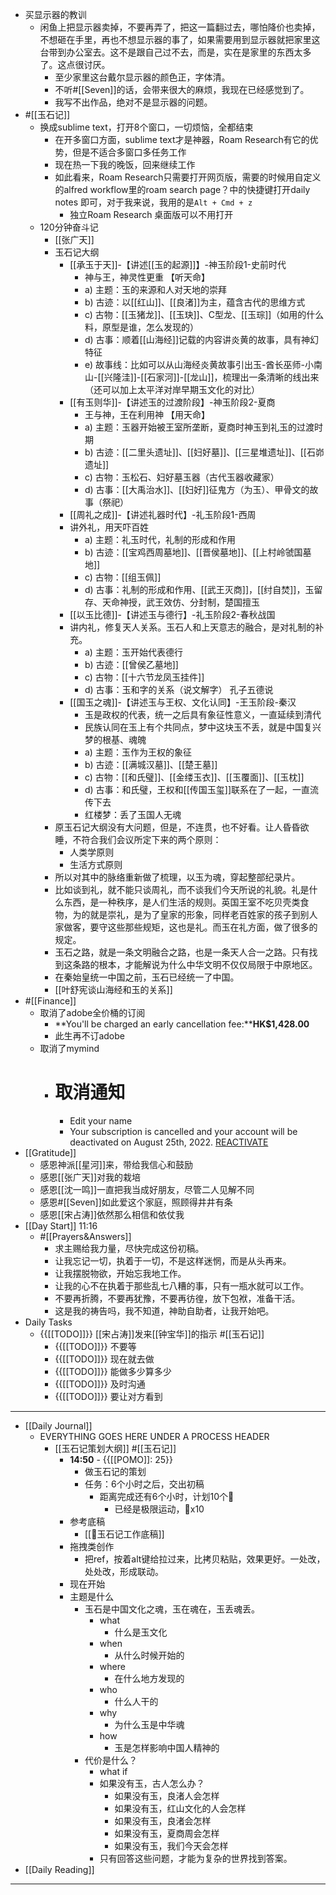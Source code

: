 - 买显示器的教训
    - 闲鱼上把显示器卖掉，不要再弄了，把这一篇翻过去，哪怕降价也卖掉，不想砸在手里，再也不想显示器的事了，如果需要用到显示器就把家里这台带到办公室去。这不是跟自己过不去，而是，实在是家里的东西太多了。这点很讨厌。
        - 至少家里这台戴尔显示器的颜色正，字体清。
        - 不听#[[Seven]]的话，会带来很大的麻烦，我现在已经感觉到了。
        - 我写不出作品，绝对不是显示器的问题。
- #[[玉石记]]
    - 换成sublime text，打开8个窗口，一切烦恼，全都结束
        - 在开多窗口方面，sublime text才是神器，Roam Research有它的优势，但是不适合多窗口多任务工作
        - 现在热一下我的晚饭，回来继续工作
        - 如此看来，Roam Research只需要打开网页版，需要的时候用自定义的alfred workflow里的roam search page？中的快捷键打开daily notes 即可，对于我来说，我用的是`Alt + Cmd + z`
            - 独立Roam Research 桌面版可以不用打开
    - 120分钟奋斗记
        - [[张广天]]
        - 玉石记大纲
            - [[承玉于天]]-【讲述[[玉的起源]]】-神玉阶段1-史前时代
                - 神与王，神灵性更重 【听天命】
                - a)	主题：玉的来源和人对天地的崇拜
                - b)	古迹：以[[红山]]、[[良渚]]为主，蕴含古代的思维方式
                - c)	古物：[[玉猪龙]]、[[玉玦]]、C型龙、[[玉琮]]（如用的什么料，原型是谁，怎么发现的）
                - d)	古事：顺着[[山海经]]记载的内容讲炎黄的故事，具有神幻特征
                - e)	故事线：比如可以从山海经炎黄故事引出玉-酋长巫师-小南山-[[兴隆洼]]-[[石家河]]-[[龙山]]，梳理出一条清晰的线出来（还可以加上太平洋对岸早期玉文化的对比）
            -  [[有玉则华]]-【讲述玉的过渡阶段】-神玉阶段2-夏商
                - 王与神，王在利用神 【用天命】
                - a)	主题：玉器开始被王室所垄断，夏商时神玉到礼玉的过渡时期
                - b)	古迹：[[二里头遗址]]、[[妇好墓]]、[[三星堆遗址]]、[[石峁遗址]]
                - c)	古物：玉松石、妇好墓玉器（古代玉器收藏家）
                - d)	古事：[[大禹治水]]、[[妇好]]征鬼方（为玉）、甲骨文的故事（祭祀）
            - [[周礼之成]]-【讲述礼器时代】-礼玉阶段1-西周
            - 讲外礼，用天吓百姓
                - a)	主题：礼玉时代，礼制的形成和作用
                - b)	古迹：[[宝鸡西周墓地]]、[[晋侯墓地]]、[[上村岭虢国墓地]]
                - c)	古物：[[组玉佩]]
                - d)	古事：礼制的形成和作用、[[武王灭商]]，[[纣自焚]]，玉留存、天命神授，武王效仿、分封制，楚国擅玉
            - [[以玉比德]]-【讲述玉与德行】-礼玉阶段2-春秋战国
            - 讲内礼，修复天人关系。玉石人和上天意志的融合，是对礼制的补充。
                - a)	主题：玉开始代表德行
                - b)	古迹：[[曾侯乙墓地]]
                - c)	古物：[[十六节龙凤玉挂件]]
                - d)	古事：玉和字的关系（说文解字） 孔子五德说
            - [[国玉之魂]]-【讲述玉与王权、文化认同】-王玉阶段-秦汉
                - 玉是政权的代表，统一之后具有象征性意义，一直延续到清代
                - 民族认同在玉上有个共同点，梦中这块玉不丢，就是中国复兴梦的根基、魂魄
                - a)	主题：玉作为王权的象征
                - b)	古迹：[[满城汉墓]]、[[楚王墓]]
                - c)	古物：[[和氏璧]]、[[金缕玉衣]]、[[玉覆面]]、[[玉枕]]
                - d)	古事：和氏璧，王权和[[传国玉玺]]联系在了一起，一直流传下去
                - 红楼梦：丢了玉国人无魂
        - 原玉石记大纲没有大问题，但是，不连贯，也不好看。让人昏昏欲睡，不符合我们会议所定下来的两个原则：
            - 人类学原则
            - 生活方式原则
        - 所以对其中的脉络重新做了梳理，以玉为魂，穿起整部纪录片。
        - 比如谈到礼，就不能只谈周礼，而不谈我们今天所说的礼貌。礼是什么东西，是一种秩序，是人们生活的规则。英国王室不吃贝壳类食物，为的就是崇礼，是为了皇家的形象，同样老百姓家的孩子到别人家做客，要守这些那些规矩，这也是礼。而玉在礼方面，做了很多的规定。
        - 玉石之路，就是一条文明融合之路，也是一条天人合一之路。只有找到这条路的根本，才能解说为什么中华文明不仅仅局限于中原地区。
        - 在秦始皇统一中国之前，玉石已经统一了中国。
        - [[叶舒宪谈山海经和玉的关系]]
- #[[Finance]]
    - 取消了adobe全价桶的订阅
        - **You'll be charged an early cancellation fee:****HK$1,428.00**
        -  此生再不订adobe
    - 取消了mymind
        - # 取消通知
            - Edit your name
            - Your subscription is cancelled and your account will be deactivated on August 25th, 2022. [REACTIVATE]()
- [[Gratitude]]
    - 感恩神派[[星河]]来，带给我信心和鼓励
    - 感恩[[张广天]]对我的栽培
    - 感恩[[沈一鸣]]一直把我当成好朋友，尽管二人见解不同
    - 感恩#[[Seven]]如此爱这个家庭，照顾得井井有条
    - 感恩[[宋占涛]]依然那么相信和依仗我
- [[Day Start]] 11:16
    - #[[Prayers&Answers]]
        - 求主赐给我力量，尽快完成这份初稿。
        - 让我忘记一切，执着于一切，不是这样迷惘，而是从头再来。
        - 让我摆脱物欲，开始忘我地工作。
        - 让我的心不在执着于那些乱七八糟的事，只有一瓶水就可以工作。
        - 不要再折腾，不要再犹豫，不要再彷徨，放下包袱，准备干活。
        - 这是我的祷告吗，我不知道，神助自助者，让我开始吧。
- Daily Tasks
    - {{[[TODO]]}} [[宋占涛]]发来[[钟宝华]]的指示 #[[玉石记]]
        - {{[[TODO]]}} 不要等
        - {{[[TODO]]}} 现在就去做
        - {{[[TODO]]}} 能做多少算多少
        - {{[[TODO]]}} 及时沟通
        - {{[[TODO]]}} 要让对方看到
- ---
- [[Daily Journal]] 
    - EVERYTHING GOES HERE UNDER A PROCESS HEADER
        - [[玉石记策划大纲]] #[[玉石记]]
            - **14:50** - {{[[POMO]]: 25}}
                -  做玉石记的策划
                - 任务：6个小时之后，交出初稿
                    - 距离完成还有6个小时，计划10个🍅
                        - 已经是极限运动，🍅x10
            - 参考底稿
                - [[玉石记工作底稿]]
            - 拖拽类创作
                - 把ref，按着alt键给拉过来，比拷贝粘贴，效果更好。一处改，处处改，形成联动。
            - 现在开始
            - 主题是什么
                - 玉石是中国文化之魂，玉在魂在，玉丢魂丢。
                    - what
                        - 什么是玉文化
                    - when
                        - 从什么时候开始的
                    - where
                        - 在什么地方发现的
                    - who
                        - 什么人干的
                    - why
                        - 为什么玉是中华魂
                    - how
                        - 玉是怎样影响中国人精神的
                - 代价是什么？
                    - what if
                    - 如果没有玉，古人怎么办？
                        - 如果没有玉，良渚人会怎样
                        - 如果没有玉，红山文化的人会怎样
                        - 如果没有玉，良渚会怎样
                        - 如果没有玉，夏商周会怎样
                        - 如果没有玉，我们今天会怎样
                    - 只有回答这些问题，才能为复杂的世界找到答案。
- [[Daily Reading]]
- ---
